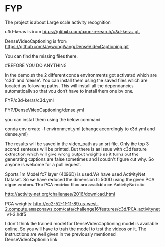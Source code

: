 # FYP
The project is about Large scale activity recognition

c3d-keras is from 
https://github.com/axon-research/c3d-keras.git

DenseVideoCaptioning is from
https://github.com/JaywongWang/DenseVideoCaptioning.git


You can find the missing files there.

#BEFORE YOU DO ANYTHING

In the demo.sh the 2 different conda environments got activated which are 'c3d' and 'dense'. You can install them using the saved files which are located as following paths. This will install all the dependancies automatically so that you don't have to install them one by one.

FYP/c3d-keras/c3d.yml

FYP/DenseVideoCaptioning/dense.yml



you can install them using the below command

conda env create -f environment.yml (change accordingly to c3d.yml and dense.yml)


The results will be saved in the video_path as an srt file. Only the top 3 scored senteces will be printed. But there is an issue with c3d feature extraction which will give wrong output weights as it turns out the generating captions are false sometimes and I coudn't figure out why. So anyone is welcome for a pull request.

Sports 1m Model fc7 layer (4096D) is used.We have used ActivityNet Dataset. So we have reduced the dimension to 500D using the given PCA eigen vectors. The PCA metrice files are available on ActivityNet site

http://activity-net.org/challenges/2016/download.html

PCA weights: http://ec2-52-11-11-89.us-west-2.compute.amazonaws.com/data/challenge16/features/c3d/PCA_activitynet_v1-3.hdf5


I don't think the trained model for DenseVideoCaptioning model is available online. So you will have to train the model to test the videos on it. The instructions are well given in the previously mentioned DenseVideoCaptionin link
